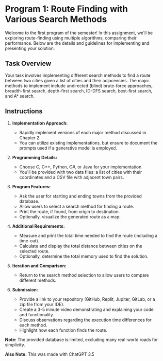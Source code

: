 # Program 1: Route Finding with Various Search Methods

Welcome to the first program of the semester! In this assignment, we'll be exploring route-finding using multiple algorithms, comparing their performance. Below are the details and guidelines for implementing and presenting your solution.

## Task Overview

Your task involves implementing different search methods to find a route between two cities given a list of cities and their adjacencies. The major methods to implement include undirected (blind) brute-force approaches, breadth-first search, depth-first search, ID-DFS search, best-first search, and A* search.

## Instructions

1. **Implementation Approach:**
    - Rapidly implement versions of each major method discussed in Chapter 2.
    - You can utilize existing implementations, but ensure to document the prompts used if a generative model is employed.

2. **Programming Details:**
    - Choose C, C++, Python, C#, or Java for your implementation.
    - You'll be provided with two data files: a list of cities with their coordinates and a CSV file with adjacent town pairs.

3. **Program Features:**
    - Ask the user for starting and ending towns from the provided database.
    - Allow users to select a search method for finding a route.
    - Print the route, if found, from origin to destination.
    - Optionally, visualize the generated route as a map.

4. **Additional Requirements:**
    - Measure and print the total time needed to find the route (including a time-out).
    - Calculate and display the total distance between cities on the selected route.
    - Optionally, determine the total memory used to find the solution.

5. **Iteration and Comparison:**
    - Return to the search method selection to allow users to compare different methods.
  
6. **Submission:**
    - Provide a link to your repository (GitHub, Replit, Jupiter, GitLab, or a zip file from your IDE).
    - Create a 3-5 minute video demonstrating and explaining your code and functionality.
    - Discuss observations regarding the execution time differences for each method.
    - Highlight how each function finds the route.

**Note:** The provided database is limited, excluding many real-world roads for simplicity.

**Also Note:** This was made with ChatGPT 3.5
